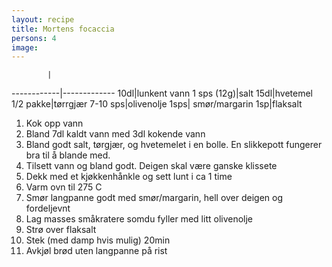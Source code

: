 ```yaml
---
layout: recipe
title: Mortens focaccia
persons: 4
image: 
---
```

<!-- -->
            |             
------------|-------------
10dl|lunkent vann
1 sps (12g)|salt
15dl|hvetemel
1/2 pakke|tørrgjær
7-10 sps|olivenolje
1sps| smør/margarin
1sp|flaksalt

<!-- ad -->

1. Kok opp vann
2. Bland 7dl kaldt vann med 3dl kokende vann
3. Bland godt salt, tørgjær, og hvetemelet i en bolle. En slikkepott fungerer bra til å blande med.
4. Tilsett vann og bland godt. Deigen skal være ganske klissete
5. Dekk med et kjøkkenhånkle og sett lunt i ca 1 time
6. Varm ovn til 275 C
7. Smør langpanne godt med smør/margarin, hell over deigen og fordeljevnt
8. Lag masses småkratere somdu fyller med litt olivenolje
9. Strø over flaksalt
10. Stek (med damp hvis mulig) 20min
11. Avkjøl brød uten langpanne på rist
